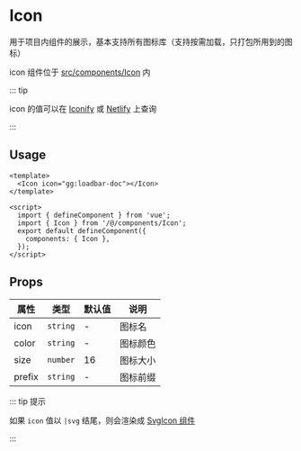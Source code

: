 # Icon

用于项目内组件的展示，基本支持所有图标库（支持按需加载，只打包所用到的图标）

icon 组件位于 [src/components/Icon](https://github.com/TengChongChong/Easy-Vben-Admin/tree/main/src/components/Icon) 内

::: tip

icon 的值可以在 [Iconify](https://iconify.design) 或 [Netlify](https://icones.netlify.app/collection/ant-design) 上查询

:::

## Usage

```vue
<template>
  <Icon icon="gg:loadbar-doc"></Icon>
</template>

<script>
  import { defineComponent } from 'vue';
  import { Icon } from '/@/components/Icon';
  export default defineComponent({
    components: { Icon },
  });
</script>
```

## Props

| 属性   | 类型     | 默认值 | 说明     |
| ------ | -------- | ------ | -------- |
| icon   | `string` | -      | 图标名   |
| color  | `string` | -      | 图标颜色 |
| size   | `number` | 16     | 图标大小 |
| prefix | `string` | -      | 图标前缀 |

::: tip 提示

如果 `icon` 值以 `|svg` 结尾，则会渲染成 [SvgIcon 组件](#SvgIcon)

:::